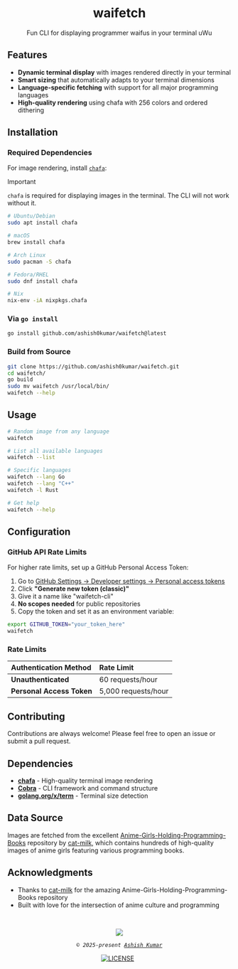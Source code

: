 <h1 align="center">waifetch</h1>

<p align="center">Fun CLI for displaying programmer waifus in your terminal uWu</p>

## Features

- **Dynamic terminal display** with images rendered directly in your terminal
- **Smart sizing** that automatically adapts to your terminal dimensions
- **Language-specific fetching** with support for all major programming languages
- **High-quality rendering** using chafa with 256 colors and ordered dithering

## Installation

### Required Dependencies

For image rendering, install [`chafa`](https://github.com/hpjansson/chafa):

> [!IMPORTANT]
> `chafa` is required for displaying images in the terminal. The CLI will not work without it.

```bash
# Ubuntu/Debian
sudo apt install chafa

# macOS
brew install chafa

# Arch Linux
sudo pacman -S chafa

# Fedora/RHEL
sudo dnf install chafa

# Nix
nix-env -iA nixpkgs.chafa
```

### Via `go install`

```bash
go install github.com/ashish0kumar/waifetch@latest
```

### Build from Source

```bash
git clone https://github.com/ashish0kumar/waifetch.git
cd waifetch/
go build
sudo mv waifetch /usr/local/bin/
waifetch --help
```

## Usage

```bash
# Random image from any language
waifetch

# List all available languages
waifetch --list

# Specific languages
waifetch --lang Go
waifetch --lang "C++"
waifetch -l Rust

# Get help
waifetch --help
```

## Configuration

### GitHub API Rate Limits

For higher rate limits, set up a GitHub Personal Access Token:

1. Go to [GitHub Settings → Developer settings → Personal access tokens](https://github.com/settings/tokens)
2. Click **"Generate new token (classic)"**
3. Give it a name like "waifetch-cli"
4. **No scopes needed** for public repositories
5. Copy the token and set it as an environment variable:
```bash
export GITHUB_TOKEN="your_token_here"
waifetch
```

### Rate Limits

| Authentication Method | Rate Limit |
| :-- | :-- |
| **Unauthenticated** | 60 requests/hour |
| **Personal Access Token** | 5,000 requests/hour |

## Contributing

Contributions are always welcome!
Please feel free to open an issue or submit a pull request.

## Dependencies

- [**chafa**](https://hpjansson.org/chafa/) - High-quality terminal image rendering
- [**Cobra**](https://github.com/spf13/cobra) - CLI framework and command structure
- [**golang.org/x/term**](https://pkg.go.dev/golang.org/x/term) - Terminal size detection

## Data Source

Images are fetched from the excellent [Anime-Girls-Holding-Programming-Books](https://github.com/cat-milk/Anime-Girls-Holding-Programming-Books) repository by [cat-milk](https://github.com/cat-milk), which contains hundreds of high-quality images of anime girls featuring various programming books.

## Acknowledgments

- Thanks to [cat-milk](https://github.com/cat-milk) for the amazing Anime-Girls-Holding-Programming-Books repository
- Built with love for the intersection of anime culture and programming

<br>
<p align="center">
<img src="https://raw.githubusercontent.com/catppuccin/catppuccin/main/assets/footers/gray0_ctp_on_line.svg?sanitize=true" />
</p>
<p align="center">
    <i><code>&copy 2025-present <a href="https://github.com/ashish0kumar">Ashish Kumar</a></code></i>
</p>
<div align="center">
<a href="https://github.com/ashish0kumar/waifetch/blob/main/LICENSE"><img src="https://img.shields.io/github/license/ashish0kumar/waifetch?style=for-the-badge&color=CBA6F7&logoColor=cdd6f4&labelColor=302D41" alt="LICENSE"></a>&nbsp;&nbsp;
</div>